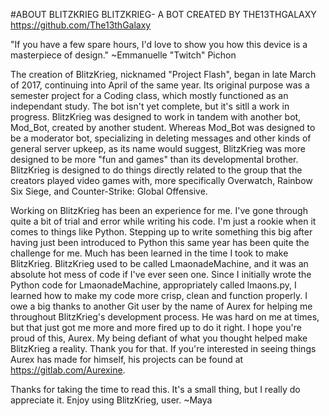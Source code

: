 #ABOUT BLITZKRIEG
BLITZKRIEG- A BOT CREATED BY THE13THGALAXY
https://github.com/The13thGalaxy

"If you have a few spare hours, I'd love to show you how this device is a masterpiece of design."
~Emmanuelle "Twitch" Pichon

The creation of BlitzKrieg, nicknamed "Project Flash", began in late March of 2017, continuing into April of the same year. 
Its original purpose was a semester project for a Coding class, which mostly functioned as an independant study. 
The bot isn't yet complete, but it's sitll a work in progress. 
BlitzKrieg was designed to work in tandem with another bot, Mod_Bot, created by another student. 
Whereas Mod_Bot was designed to be a moderator bot, specializing in deleting messages and other kinds of general server upkeep, as its name would suggest, BlitzKrieg was more designed to be more "fun and games" than its developmental brother. 
BlitzKrieg is designed to do things directly related to the group that the creators played video games with, more specifically Overwatch, Rainbow Six Siege, and Counter-Strike: Global Offensive. 

Working on BlitzKrieg has been an experience for me. I've gone through quite a bit of trial and error while writing his code.
I'm just a rookie when it comes to things like Python. Stepping up to write something this big after having just been introduced to Python this same year has been quite the challenge for me.
Much has been learned in the time I took to make BlitzKrieg. BlitzKrieg used to be called LmaonadeMachine, and it was an absolute hot mess of code if I've ever seen one.
Since I initially wrote the Python code for LmaonadeMachine, appropriately called lmaons.py, I learned how to make my code more crisp, clean and function properly.
I owe a big thanks to another Git user by the name of Aurex for helping me throughout BlitzKrieg's development process. He was hard on me at times, but that just got me more and more fired up to do it right.
I hope you're proud of this, Aurex. My being defiant of what you thought helped make BlitzKrieg a reality. Thank you for that.
If you're interested in seeing things Aurex has made for himself, his projects can be found at https://gitlab.com/Aurexine.

Thanks for taking the time to read this. It's a small thing, but I really do appreciate it. Enjoy using BlitzKrieg, user.
~Maya
